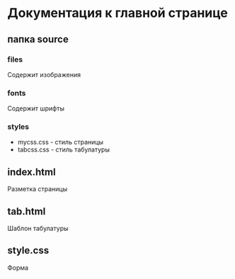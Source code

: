 # Документация к главной странице 
## папка source
### files
Содержит изображения
### fonts
Содержит шрифты 
### styles
* mycss.css - стиль страницы 
* tabcss.css - стиль табулатуры
## index.html
Разметка страницы
## tab.html
Шаблон табулатуры
## style.css
Форма
